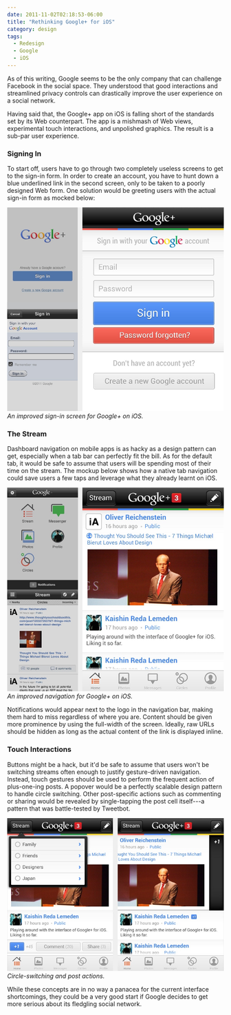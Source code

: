 ```yaml
---
date: 2011-11-02T02:18:53-06:00
title: "Rethinking Google+ for iOS"
category: design
tags:
  - Redesign
  - Google
  - iOS
---
```


As of this writing, Google seems to be the only company that can challenge Facebook in the social space. They understood that good interactions and streamlined privacy controls can drastically improve the user experience on a social network.

Having said that, the Google+ app on iOS is falling short of the standards set by its Web counterpart. The app is a mishmash of Web views, experimental touch interactions, and unpolished graphics. The result is a sub-par user experience.

### Signing In

To start off, users have to go through two completely useless screens to get to the sign-in form. In order to create an account, you have to hunt down a blue underlined link in the second screen, only to be taken to a poorly designed Web form. One solution would be greeting users with the actual sign-in form as mocked below:

![Signing in](google-plus-signing-in.jpg) _An improved sign-in screen for Google+ on iOS._

### The Stream

Dashboard navigation on mobile apps is as hacky as a design pattern can get, especially when a tab bar can perfectly fit the bill. As for the default tab, it would be safe to assume that users will be spending most of their time on the stream. The mockup below shows how a native tab navigation could save users a few taps and leverage what they already learnt on iOS.

![Navigation & Stream view](google-plus-home-view.jpg) _An improved navigation for Google+ on iOS._

Notifications would appear next to the logo in the navigation bar, making them hard to miss regardless of where you are. Content should be given more prominence by using the full-width of the screen. Ideally, raw URLs should be hidden as long as the actual content of the link is displayed inline.

### Touch Interactions

Buttons might be a hack, but it'd be safe to assume that users won't be switching streams often enough to justify gesture-driven navigation. Instead, touch gestures should be used to perform the frequent action of plus-one-ing posts. A popover would be a perfectly scalable design pattern to handle circle switching. Other post-specific actions such as commenting or sharing would be revealed by single-tapping the post cell itself---a pattern that was battle-tested by Tweetbot.

![Interactions](google-plus-new-interactions.jpg) _Circle-switching and post actions._

While these concepts are in no way a panacea for the current interface shortcomings, they could be a very good start if Google decides to get more serious about its fledgling social network.
